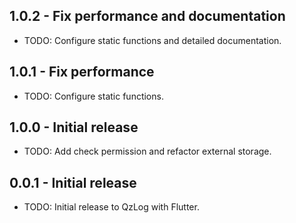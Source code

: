 ## 1.0.2 - Fix performance and documentation

* TODO: Configure static functions and detailed documentation.

## 1.0.1 - Fix performance

* TODO: Configure static functions.

## 1.0.0 - Initial release

* TODO: Add check permission and refactor external storage.

## 0.0.1 - Initial release

* TODO: Initial release to QzLog with Flutter.
